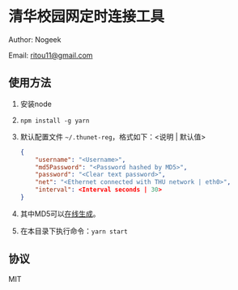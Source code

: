 # 清华校园网定时连接工具

Author: Nogeek

Email: ritou11@gmail.com

## 使用方法

1. 安装node

2. ```npm install -g yarn```

3. 默认配置文件 ```~/.thunet-reg```，格式如下：<说明 | 默认值>

   ```json
   {
       "username": "<Username>",
       "md5Password": "<Password hashed by MD5>",
       "password": "<Clear text password>",
       "net": "<Ethernet connected with THU network | eth0>",
       "interval": <Interval seconds | 30>
   }
   ```

4. 其中MD5可以[在线生成](http://www.miraclesalad.com/webtools/md5.php)。

5. 在本目录下执行命令：```yarn start```

## 协议

MIT
